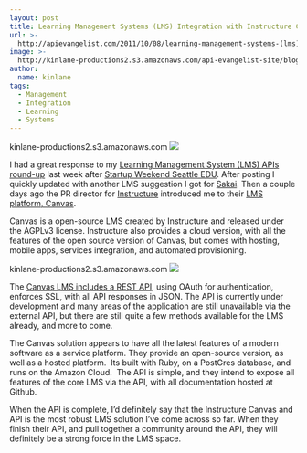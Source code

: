 ```yaml
---
layout: post
title: Learning Management Systems (LMS) Integration with Instructure Canvas API
url: >-
  http://apievangelist.com/2011/10/08/learning-management-systems-(lms)-integration-with-instructure-canvas-api/
image: >-
  http://kinlane-productions2.s3.amazonaws.com/api-evangelist-site/blog/Instructure_logo.jpg
author:
  name: kinlane
tags:
  - Management
  - Integration
  - Learning
  - Systems
---
```

kinlane-productions2.s3.amazonaws.com [![](http://kinlane-productions.s3.amazonaws.com/api-evangelist/instructure/Instructure_logo.jpg)](http://www.instructure.com/ "Instructure")

I had a great response to my [Learning Management System (LMS) APIs round-up](/2011/10/02/learning-management-system-\(lms\)-apis/ "Learning Management System API Roundup") last week after [Startup Weekend Seattle EDU](http://blog.programmableweb.com/2011/09/30/40-education-apis-for-startup-weekend-seattle-edu/ "Startup Weekend Seattle EDU"). After posting I quickly updated with another LMS suggestion I got for [Sakai](https://confluence.sakaiproject.org/dosearchsite.action?queryString=api "Sakai"). Then a couple days ago the PR director for [Instructure](http://www.instructure.com/ "Instructure") introduced me to their [LMS platform, Canvas](http://www.instructure.com/ "LMS Platform Canvas").

Canvas is a open-source LMS created by Instructure and released under the AGPLv3 license. Instructure also provides a cloud version, with all the features of the open source version of Canvas, but comes with hosting, mobile apps, services integration, and automated provisioning.

kinlane-productions2.s3.amazonaws.com [![](http://kinlane-productions.s3.amazonaws.com/api-evangelist/instructure/Instructure-LMS-Classroom.png)](http://www.instructure.com/ "Instructure")

The [Canvas LMS includes a REST API](https://canvas.instructure.com/doc/api/index.html "Canvas MLS includes a REST API"), using OAuth for authentication, enforces SSL, with all API responses in JSON. The API is currently under development and many areas of the application are still unavailable via the external API, but there are still quite a few methods available for the LMS already, and more to come.

The Canvas solution appears to have all the latest features of a modern software as a service platform. They provide an open-source version, as well as a hosted platform.  Its built with Ruby, on a PostGres database, and runs on the Amazon Cloud.  The API is simple, and they intend to expose all features of the core LMS via the API, with all documentation hosted at Github.

When the API is complete, I’d definitely say that the Instructure Canvas and API is the most robust LMS solution I’ve come across so far. When they finish their API, and pull together a community around the API, they will definitely be a strong force in the LMS space.